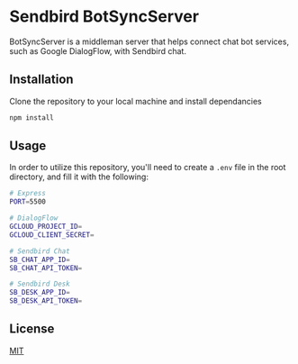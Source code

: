 # Sendbird BotSyncServer

BotSyncServer is a middleman server that helps connect chat bot services, such as Google DialogFlow, with Sendbird chat.

## Installation

Clone the repository to your local machine and install dependancies

```bash
npm install
```

## Usage

In order to utilize this repository, you'll need to create a `.env` file in the root directory, and fill it with the following:

```bash
# Express
PORT=5500

# DialogFlow
GCLOUD_PROJECT_ID=
GCLOUD_CLIENT_SECRET=

# Sendbird Chat
SB_CHAT_APP_ID=
SB_CHAT_API_TOKEN=

# Sendbird Desk
SB_DESK_APP_ID=
SB_DESK_API_TOKEN=

```

## License

[MIT](https://choosealicense.com/licenses/mit/)
